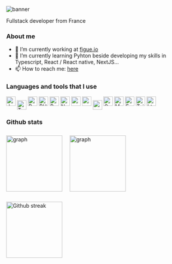 ![banner](https://user-images.githubusercontent.com/93910888/229377336-3c2a9114-51a9-4f30-9a76-88ac92a86c3d.jpg)

Fullstack developer from France

### About me

- 🔭 I’m currently working at [figue.io](https://www.figue.io/)
- 🌱 I’m currently learning Pyhton beside developing my skills in Typescript, React / React native, NextJS...
- 📫 How to reach me: [here](mailto:philippe.locatelli@epitech.eu?subject=[GitHub]%20Source%20Han%20Sans)


### Languages and tools that I use

<div>

  <img align="top" src="https://img.shields.io/badge/JavaScript-C0AD17?style=for-the-badge&logo=javascript&logoColor=white" alt="Jvascript" title="JavaScript" height="25px">
  
  <img style="margin-top: 10px;" align="top" src="https://img.shields.io/badge/TypeScript-blue?style=for-the-badge&logo=typescript&logoColor=white" alt="TypeScript" title="TypeScript" height="25px">
  
  <img align="top" src="https://img.shields.io/badge/Python-253657?style=for-the-badge&logo=python&logoColor=white" alt="Python" title="Python" height="25px">
  
  <img align="top" src="https://img.shields.io/badge/PHP-777BB4?style=for-the-badge&logo=php&logoColor=white" alt="PHP" title="PHP" height="25px">
  
  <img align="top" src="https://img.shields.io/badge/React/React_Native-20232A?style=for-the-badge&logo=react&logoColor=white" alt="React" title="React" height="25px">
  
  <img align="top" src="https://img.shields.io/badge/next.js-000000?style=for-the-badge&logo=nextdotjs&logoColor=white" alt="Next" title="Next" height="25px">
  
  <img align="top" src="https://img.shields.io/badge/Node.js-339933?style=for-the-badge&logo=nodedotjs&logoColor=white" alt="node" title="Node" height="25px">
  
  <img align="top" src="https://img.shields.io/badge/Express.js-000000?style=for-the-badge&logo=express&logoColor=white" alt="express" title="Express" height="25px">
  
  <img align="top" style="margin-top: 10px;" src="https://img.shields.io/badge/MongoDB-88BF7A?style=for-the-badge&logo=mongodb&logoColor=white" alt="mongodb" title="MongoDb" height="25px">
  
  <img align="top" src="https://img.shields.io/badge/GraphQl-E10098?style=for-the-badge&logo=graphql&logoColor=white" alt="Graphql" title="Graphql" height="25px">
  
  <img align="top" src="https://img.shields.io/badge/MySQL-005C84?style=for-the-badge&logo=mysql&logoColor=white" alt="Mysql" title="Mysql" height="25px">
  
  <img align="top" src="https://img.shields.io/badge/Framer-black?style=for-the-badge&logo=framer&logoColor=white" alt="Framer" title="Framer" height="25px">
  
  <img align="top" src="https://img.shields.io/badge/Tailwind_CSS-38B2AC?style=for-the-badge&logo=tailwind-css&logoColor=white" alt="Tailwind" title="Tailwind" height="25px">
  
  <img align="top" src="https://img.shields.io/badge/HTML5-E34F26?style=for-the-badge&logo=html5&logoColor=white" alt="html5" title="HTML5" height="25px">
  
  <imgs style="margin-top: 10px;" align="top" src="https://img.shields.io/badge/CSS3-1572B6?style=for-the-badge&logo=css3&logoColor=white" alt="css3" title="CSS3" height="25px">

</div>

### Github stats

<!-- <div>
<img style="margin-top: 10px;" align="top" src="https://github-readme-activity-graph.cyclic.app/graph?username=Ph-lo&theme=tokyo-night" alt="graph" title="Github graph" >
</div>
<div>
<img style="margin-top: 10px;" align="top" src="https://github-profile-summary-cards.vercel.app/api/cards/profile-details?username=Ph-lo&theme=github_dark" height="200px" alt="graph" title="Github graph" >
</div> -->

<div>
  <img style="margin-top: 10px;" align="top" src="https://github-readme-stats.vercel.app/api/top-langs/?username=Ph-lo&theme=tokyonight&layout=compact" height="150px" alt="graph" title="Github graph" >
&nbsp;
&nbsp;
  <img style="margin-top: 10px;" align="top" src="https://github-readme-stats-git-masterrstaa-rickstaa.vercel.app/api?username=Ph-lo&theme=tokyonight" height="150px" alt="graph" title="Github graph" >
</div>
<br/>
<div>
<img style="margin-top: 10px;" align="top" src="https://github-readme-streak-stats.herokuapp.com/?user=Ph-lo&theme=tokyonight" height="150px" alt="Github streak" title="Github streak" >
</div>


<!--
**Ph-lo/Ph-lo** is a ✨ _special_ ✨ repository because its `README.md` (this file) appears on your GitHub profile.

Here are some ideas to get you started:

- 🔭 I’m currently working on ...
- 🌱 I’m currently learning ...
- 👯 I’m looking to collaborate on ...
- 🤔 I’m looking for help with ...
- 💬 Ask me about ...
- 📫 How to reach me: ...
- 😄 Pronouns: ...
- ⚡ Fun fact: ...
-->
